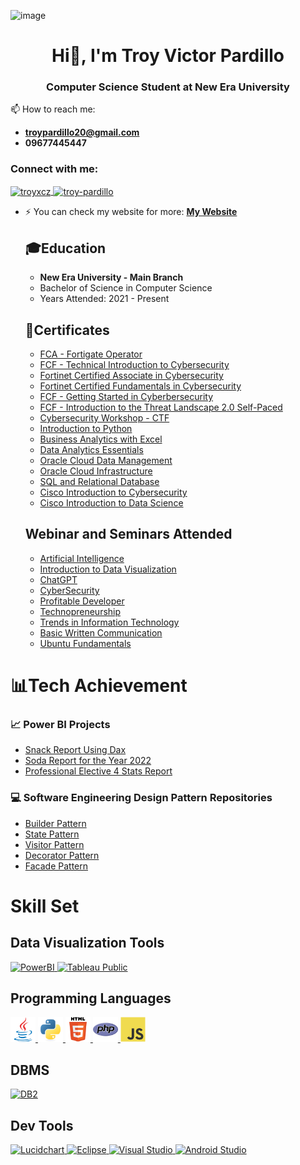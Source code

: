 ![image](https://github.com/troy0323/troy0323/assets/90951302/a4ab53d5-2c16-4a95-8650-68f930276297)


<h1 align="center">Hi👋, I'm Troy Victor Pardillo</h1>
<h3 align="center">Computer Science Student at New Era University</h3>





 📫 How to reach me:
- **troypardillo20@gmail.com**
- **09677445447**

<h3 align="left">Connect with me:</h3>
<p align="left">
  <a href="https://fb.com/troyxcz" target="blank">
    <img align="center" src="https://raw.githubusercontent.com/rahuldkjain/github-profile-readme-generator/master/src/images/icons/Social/facebook.svg" alt="troyxcz" height="30" width="40" />
  </a>
  <a href="https://www.linkedin.com/in/troy-pardillo-65a0a3309/" target="blank">
    <img align="center" src="https://raw.githubusercontent.com/rahuldkjain/github-profile-readme-generator/master/src/images/icons/Social/linked-in-alt.svg" alt="troy-pardillo" height="30" width="40" />
  </a>
</p>

- ⚡ You can check my website for more: **[My Website](https://myprofile.ph/troyvictorpardillo)**

  ## 🎓Education
  - **New Era University - Main Branch**
  - Bachelor of Science in Computer Science
  - Years Attended: 2021 - Present

  ## 🏅Certificates
  - [FCA - Fortigate Operator](https://drive.google.com/file/d/17tSq40W9gE5Ie6sT-c-LLCALaab7oM_F/view?usp=sharing)
  - [FCF - Technical Introduction to Cybersecurity](https://drive.google.com/file/d/1HyepBimTZaQ3p8wv17x4f2DACttUajKA/view?usp=sharing)
  - [Fortinet Certified Associate in Cybersecurity](https://drive.google.com/file/d/1GcXXNbSY44hAGJIhZ5C77R9IbrYJ6Aaf/view?usp=sharing)
  - [Fortinet Certified Fundamentals in Cybersecurity](https://drive.google.com/file/d/1veWlye8UYAju_irfUnXSYrhetHh8ePFN/view?usp=sharing)
  - [FCF - Getting Started in Cyberbersecurity ](https://drive.google.com/file/d/1dMrLuDeDg1xWpuFI-D3sSNz1ifL42rhT/view?usp=sharing)
  - [FCF - Introduction to the Threat Landscape 2.0 Self-Paced](https://drive.google.com/file/d/1Ui81swaD7LeUdSKGtqvqw5AF7Kgy8x4y/view?usp=sharing)
  - [Cybersecurity Workshop - CTF](https://drive.google.com/file/d/1YhKp_lJmvGDjR03ztHYOJRsMIsqlNYPU/view?usp=sharing)
  - [Introduction to Python ](https://drive.google.com/file/d/1zVg7dUZUeW72NfrKsecSvcL7rOs9F_ov/view?usp=sharing)
  - [Business Analytics with Excel](https://drive.google.com/file/d/1-DGfUN4HZ0hGSbPN4-NuY0FRsOLESjxB/view?usp=sharing)
  - [Data Analytics Essentials](https://drive.google.com/file/d/1WPl6RO4XbHZShaDMVN8QBkX3WBLT1t9g/view?usp=sharing)
  - [Oracle Cloud Data Management](https://drive.google.com/file/d/1SUGBpBSkCUqJApzEbcg6QpIP1xTsyj4T/view?usp=sharing)
  - [Oracle Cloud Infrastructure](https://drive.google.com/file/d/1duNthxYxTktj4uRUDdOy2AIEDZxZibFe/view?usp=sharing)
  - [SQL and Relational Database](https://drive.google.com/file/d/12sVH1rTWE7xHWT6itAVK7x0aYYC4GFmw/view?usp=sharing)
  - [Cisco Introduction to Cybersecurity](https://drive.google.com/file/d/1oBHp6orQ-V1dt5lqbYrZfGMugK0bMm-Y/view?usp=sharing)
  - [Cisco Introduction to Data Science](https://drive.google.com/file/d/1mv1p7gokwYmREFjZ3tFnx-zgehdG_KHq/view?usp=sharing)
  
  ## Webinar and Seminars Attended
  - [Artificial Intelligence](https://drive.google.com/file/d/1GSnoUj0maUSsfcoqqeRS6ZWE3WEZJ6aO/view?usp=sharing)
  - [Introduction to Data Visualization](https://drive.google.com/file/d/1hDMg_IakbFtN_hUXHP6cUV6d1YeOP4ry/view?usp=sharing)
  - [ChatGPT](https://drive.google.com/file/d/14E7DiH11KA1ADz-sN2cAR4aEunNZ4pMc/view?usp=sharing)
  - [CyberSecurity](https://drive.google.com/file/d/1-U__dnoNghP8WoYTaCszo36Iz9iSfVei/view?usp=sharing)
  - [Profitable Developer](https://drive.google.com/file/d/1E3bCmW6udxAtZtLE0GjZBS0e0W1KpuRk/view?usp=sharing)
  - [Technopreneurship](https://drive.google.com/file/d/1aSW_Hg1bQxhOQ6SV7b47f0ZpZVgOe8qX/view?usp=sharing)
  - [Trends in Information Technology](https://drive.google.com/file/d/1-Cv3fLgCAEBvSxV8_-ope1NOAXa0YIo_/view?usp=sharing)
  - [Basic Written Communication](https://drive.google.com/file/d/1kNQ2wIi4N0DfsujALqBXcpygA4Q4itve/view?usp=sharing)
  - [Ubuntu Fundamentals](https://drive.google.com/file/d/1lqWISOuHVVktDxewXj32LVh_9-1bCdzC/view?usp=sharing)
  




# 📊Tech Achievement
### 📈 Power BI Projects
- [Snack Report Using Dax](https://app.powerbi.com/view?r=eyJrIjoiNTJhNTA4YmEtNGRjNS00NTFlLWFiZTQtOGM0ZTZmMTM4NWRkIiwidCI6ImU2MTE2MTEwLWNlMzQtNDkzZC1iYTMxLWE3NTk0M2E3NTA0YyIsImMiOjEwfQ%3D%3D)
- [Soda Report for the Year 2022](https://app.powerbi.com/view?r=eyJrIjoiOWRjZGI0ZTktNjhlZi00ZGM0LTkzZDEtNDZiYTA0Y2UwM2IzIiwidCI6ImU2MTE2MTEwLWNlMzQtNDkzZC1iYTMxLWE3NTk0M2E3NTA0YyIsImMiOjEwfQ%3D%3D)
- [Professional Elective 4 Stats Report](https://app.powerbi.com/view?r=eyJrIjoiYTk2Mjc3ZDgtYzAxNS00ZDY0LWFhZDQtNWVkYmU5ZDMxZWMzIiwidCI6ImU2MTE2MTEwLWNlMzQtNDkzZC1iYTMxLWE3NTk0M2E3NTA0YyIsImMiOjEwfQ%3D%3D)
### 💻 Software Engineering Design Pattern Repositories
- [Builder Pattern](https://github.com/troy0323/BuilderPattern.git)
- [State Pattern](https://github.com/troy0323/StatePattern.git)
- [Visitor Pattern](https://github.com/troy0323/VisitorPattern.git)
- [Decorator Pattern](https://github.com/troy0323/DecoratorPattern.git)
- [Facade Pattern](https://github.com/troy0323/FacadePattern.git)


# Skill Set

## Data Visualization Tools
<p align="left"> 
  <a href="https://powerbi.microsoft.com/en-us/desktop/" target="_blank" rel="noreferrer"> 
    <img src="https://upload.wikimedia.org/wikipedia/commons/c/cf/New_Power_BI_Logo.svg" alt="PowerBI" width="40" height="40"/> 
  </a> 
  <a href="https://public.tableau.com/" target="_blank" rel="noreferrer"> 
    <img src="https://cdn.worldvectorlogo.com/logos/tableau-software.svg" alt="Tableau Public" width="40" height="40"/> 
  </a> 
</p>

## Programming Languages
<p align="left"> 
  <a href="https://www.java.com" target="_blank" rel="noreferrer"> 
    <img src="https://raw.githubusercontent.com/devicons/devicon/master/icons/java/java-original.svg" alt="java" width="40" height="40"/> 
  </a> 
  <a href="https://www.python.org" target="_blank" rel="noreferrer"> 
    <img src="https://raw.githubusercontent.com/devicons/devicon/master/icons/python/python-original.svg" alt="python" width="40" height="40"/> 
  </a> 
  <a href="https://developer.mozilla.org/en-US/docs/Web/HTML" target="_blank" rel="noreferrer"> 
    <img src="https://raw.githubusercontent.com/devicons/devicon/master/icons/html5/html5-original-wordmark.svg" alt="html" width="40" height="40"/> 
  </a> 
  <a href="https://www.php.net" target="_blank" rel="noreferrer"> 
    <img src="https://raw.githubusercontent.com/devicons/devicon/master/icons/php/php-original.svg" alt="php" width="40" height="40"/> 
  </a> 
  <a href="https://developer.mozilla.org/en-US/docs/Web/JavaScript" target="_blank" rel="noreferrer"> 
    <img src="https://raw.githubusercontent.com/devicons/devicon/master/icons/javascript/javascript-original.svg" alt="javascript" width="40" height="40"/> 
  </a> 
</p>

## DBMS
<p align="left"> 
  <a href="https://www.ibm.com/products/db2" target="_blank" rel="noreferrer"> 
    <img src="https://www.db2tutorial.com/wp-content/uploads/2019/03/db2-tutorial.png" alt="DB2" width="40" height="40"/> 
  </a> 
</p>

## Dev Tools
<p align="left"> 
  <a href="https://www.lucidchart.com/" target="_blank" rel="noreferrer"> 
    <img src="https://encrypted-tbn0.gstatic.com/images?q=tbn:ANd9GcQL7b9P_feX1yThfg-k6-N0TyGHKMa5a7YusA&s" alt="Lucidchart" width="40" height="40"/> 
  </a> 
  <a href="https://www.eclipse.org/" target="_blank" rel="noreferrer"> 
    <img src="https://cdn.freebiesupply.com/logos/large/2x/eclipse-11-logo-png-transparent.png" alt="Eclipse" width="40" height="40"/> 
  </a> 
  <a href="https://visualstudio.microsoft.com/" target="_blank" rel="noreferrer"> 
    <img src="https://logowik.com/content/uploads/images/visual-studio-code7642.jpg" alt="Visual Studio" width="40" height="40"/> 
  </a> 
  <a href="https://developer.android.com/studio" target="_blank" rel="noreferrer"> 
    <img src="https://pbs.twimg.com/media/FwMqYA-WIA0E6Rw.jpg:large" alt="Android Studio" width="40" height="40"/> 
  </a> 
</p>




